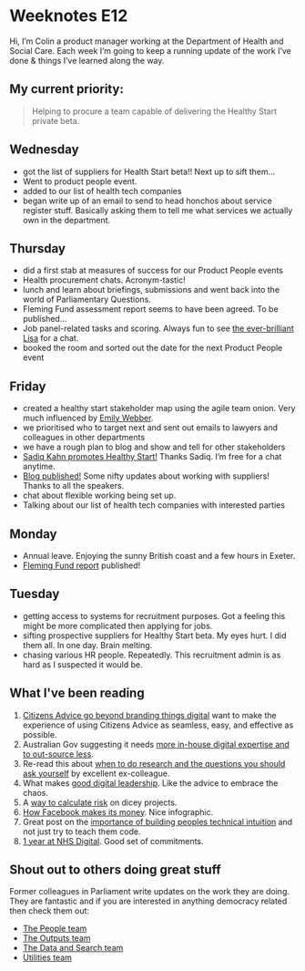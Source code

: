 # Weeknotes E12
Hi, I’m Colin a product manager working at the Department of Health and Social Care. Each week I’m going to keep a running update of the work I’ve done & things I’ve learned along the way.

## My current priority:
> Helping to procure a team capable of delivering the Healthy Start private beta.

## Wednesday
- got the list of suppliers for Health Start beta!! Next up to sift them...
- Went to product people event.
- added to our list of health tech companies
- began write up of an email to send to head honchos about service register stuff. Basically asking them to tell me what services we actually own in the department.

## Thursday
- did a first stab at measures of success for our Product People events
- Health procurement chats. Acronym-tastic!
- lunch and learn about briefings, submissions and went back into the world of Parliamentary Questions.
- Fleming Fund assessment report seems to have been agreed. To be published...
- Job panel-related tasks and scoring. Always fun to see [the ever-brilliant Lisa](https://twitter.com/lisa_e_scott?lang=en) for a chat.
- booked the room and sorted out the date for the next Product People event

## Friday
- created a healthy start stakeholder map using the agile team onion. Very much influenced by [Emily Webber](https://emilywebber.co.uk/agile-team-onion-many-pizzas-really-take-feed-team/).
- we prioritised who to target next and sent out emails to lawyers and colleagues in other departments
- we have a rough plan to blog and show and tell for other stakeholders
- [Sadiq Kahn promotes Healthy Start!](https://www.london.gov.uk/what-we-do/business-and-economy/food/have-your-say-draft-london-food-strategy) Thanks Sadiq. I’m free for a chat anytime.
- [Blog published!](https://digitalhealth.blog.gov.uk/2018/08/03/health-product-people-what-does-a-good-supplier-look-like/) Some nifty updates about working with suppliers! Thanks to all the speakers.
- chat about flexible working being set up.
- Talking about our list of health tech companies with interested parties

## Monday
- Annual leave. Enjoying the sunny British coast and a few hours in Exeter.
- [Fleming Fund report](https://digitalhealth.blog.gov.uk/2018/08/06/fleming-fund-beta-service-assessment/) published!

## Tuesday
- getting access to systems for recruitment purposes. Got a feeling this might be more complicated then applying for jobs.
- sifting prospective suppliers for Healthy Start beta. My eyes hurt. I did them all. In one day. Brain melting.
- chasing various HR people. Repeatedly. This recruitment admin is as hard as I suspected it would be.

## What I've been reading
1. [Citizens Advice go beyond branding things digital](https://wearecitizensadvice.org.uk/to-take-the-next-step-on-digital-we-dropped-the-word-digital-14b09ec2f25f) want to make the experience of using Citizens Advice as seamless, easy, and effective as possible.
2. Australian Gov suggesting it needs [more in-house digital expertise and to out-source less](https://www.themandarin.com.au/95019-aps-must-stop-outsourcing-senate-digital-transformation-report/).
3. Re-read this about [when to do research and the questions you should ask yourself](https://pds.blog.parliament.uk/2018/05/14/are-you-ready-for-user-research/) by excellent ex-colleague.
4. What makes [good digital leadership](https://medium.com/ontariodigital/unreasonably-aspirational-leadership-in-a-digital-age-8dda4d07e0). Like the advice to embrace the chaos.
5. A [way to calculate risk](https://medium.com/@timination/risk-driven-scheduling-e6538c61bc87) on dicey projects.
6. [How Facebook makes its money](https://medium.com/@azeem/facebooks-attention-machine-explained-7547b10cb710). Nice infographic.
7. Great post on the [importance of building peoples technical intuition](https://medium.com/@alixtrot/technical-intuition-instincts-in-a-digital-world-a6bfda669a91) and not just try to teach them code.
8. [1 year at NHS Digital](https://blog.mattedgar.com/2018/06/06/look-after-the-water-reflections-1-year-into-my-work-at-nhs-digital/). Good set of commitments.

## Shout out to others doing great stuff
Former colleagues in Parliament write updates on the work they are doing. They are fantastic and if you are interested in anything democracy related then check them out:
- [The People team](https://ukparliament.github.io/sprintnotes.people/)
- [The Outputs team](https://ukparliament.github.io/sprintnotes.outputs/)
- [The Data and Search team](https://ukparliament.github.io/weeknotes.data-search/)
- [Utilities team](https://medium.com/@gemmarogers1)
